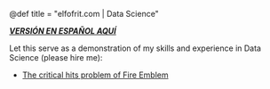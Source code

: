 @def title = "elfofrit.com | Data Science"

[**_VERSIÓN EN ESPAÑOL AQUÍ_**](/DataScience/)

Let this serve as a demonstration of my skills and experience in Data Science (please hire me):

* [The critical hits problem of Fire Emblem](/TheCriticalHitsProblemOfFireEmblem/)